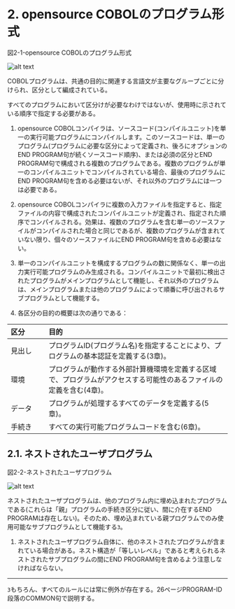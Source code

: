 # 2. opensource COBOLのプログラム形式

図2-1-opensource COBOLのプログラム形式

![alt text](Image/2-1.png)

COBOLプログラムは、共通の目的に関連する言語文が主要なグループごとに分けられ、区分として編成されている。

すべてのプログラムにおいて区分けが必要なわけではないが、使用時に示されている順序で指定する必要がある。

1. opensource COBOLコンパイラは、ソースコード(コンパイルユニット)を単一の実行可能プログラムにコンパイルします。このソースコードは、単一のプログラム(プログラムに必要な区分によって定義され、後ろにオプションのEND PROGRAM句が続くソースコード順序)、または必須の区分とEND PROGRAM句で構成される複数のプログラムである。複数のプログラムが単一のコンパイルユニットでコンパイルされている場合、最後のプログラムにEND PROGRAM句を含める必要はないが、それ以外のプログラムには一つは必要である。

2. opensource COBOLコンパイラに複数の入力ファイルを指定すると、指定ファイルの内容で構成されたコンパイルユニットが定義され、指定された順序でコンパイルされる。効果は、複数のプログラムを含む単一のソースファイルがコンパイルされた場合と同じであるが、複数のプログラムが含まれていない限り、個々のソースファイルにEND PROGRAM句を含める必要はない。

3. 単一のコンパイルユニットを構成するプログラムの数に関係なく、単一の出力実行可能プログラムのみ生成される。コンパイルユニットで最初に検出されたプログラムがメインプログラムとして機能し、それ以外のプログラムは、メインプログラムまたは他のプログラムによって順番に呼び出されるサブプログラムとして機能する。

4. 各区分の目的の概要は次の通りである：

| 区分　　　 | 目的  |
| :--- | :--- |
| 見出し | プログラムID(プログラム名)を指定することにより、プログラムの基本認証を定義する(3章)。|
| 環境 | プログラムが動作する外部計算機環境を定義する区域で、プログラムがアクセスする可能性のあるファイルの定義を含む(4章)。|
| データ | プログラムが処理するすべてのデータを定義する(5章)。|
| 手続き | すべての実行可能プログラムコードを含む(6章)。|

## 2.1. ネストされたユーザプログラム

図2-2-ネストされたユーザプログラム

![alt text](Image/2-2.png)

ネストされたユーザプログラムは、他のプログラム内に埋め込まれたプログラムである(これらは「親」プログラムの手続き区分に従い、間に介在するEND PROGRAMは存在しない)。そのため、埋め込まれている親プログラムでのみ使用可能なサブプログラムとして機能する`3`。

1. ネストされたユーザプログラム自体に、他のネストされたプログラムが含まれている場合がある。ネスト構造が「等しいレベル」であると考えられるネストされたサブプログラムの間にEND PROGRAM句を含めるよう注意しなければならない。

---

`3`もちろん、すべてのルールには常に例外が存在する。26ページPROGRAM-ID段落のCOMMON句で説明する。
